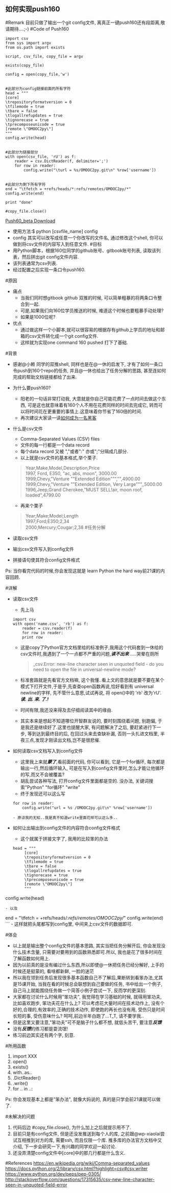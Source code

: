 如何实现push160
--
#Remark
目前只做了输出一个git config文件, 离真正一键push160还有段距离,敬请期待....;-)
#Code of  Push160
```
import csv                            
from sys import argv
from os.path import exists             

script, csv_file, copy_file = argv

exists(copy_file)

config = open(copy_file,'w')


#此部分为config链接前面的所有字符
head = """                           
[core]
\trepositoryformatversion = 0
\tfilemode = true
\tbare = false
\tlogallrefupdates = true
\tignorecase = true
\tprecomposeunicode = true
[remote \"OMOOC2py\"]
"""
config.write(head)


#此部分为链接部分
with open(csv_file, 'rU') as f:
    reader = csv.DictReader(f, delimiter=';')
    for row in reader:
        config.write("\turl = %s/OMOOC2py.git\n" %row['username'])


#此部分为剩下所有字符
end = "\tfetch = +refs/heads/*:refs/remotes/OMOOC2py/*"
config.write(end)

print "done"

#copy_file.close()        

```

[Push60_beta Download](https://github.com/xpgeng/Road-to-Py)  

- 使用方法:$ python [csvfile_name] config  
- config 其实可以改写成任意一个你改写的文件名, 通过修改这个shell, 你可以做到将csv文件的内容写入到任意文件. 
#目标
- 用Python脚本，根据160位同学的github账号、gitbook账号列表, 读取该列表，然后拼出git config文件内容.
- 该列表通常为csv列表.
- 经过配置之后实现一条口令push160. 

#原因
- 痛点
   - 当我们同时想gitbook github 双推的时候, 可以简单粗暴的将两条口令整合到一起. 
   - 可是,如果我们向160位学员推送的时候, 难道这个时候也要粗暴手动处理?
   - 如果是1000位呢?
- 优点
   - 通过做这样一个小脚本,就可以很容易的根据存有github上学员的地址和邮箱的csv文件转化成一个git config文件.
   - 这样就为实现one command 160 pushed 打下了基础. 


#背景
- 感谢@小赖 同学的双推shell, 同样也是在@一休的启发下, 才有了如何一条口令push到160个repo的任务, 并且@一休也给出了任务分解的思路, 甚至连如何完成的帮助文档链接都给了出来.
- 为什么要push160?
   - 阳老的一句话非常打动我, 大意就是你自己可能花费了一点时间去做这个东西, 可是这也就意味着有160个人不用在花费同样的时间去完成它, 转而可以将时间花在更重要的事情上.这意味着你节省了160倍的时间.
   - 再次建议大家读一读[如何成为一名黑客](http://translations.readthedocs.org/en/latest/hacker_howto.html)
- 什么是csv文件
   -  Comma-Separated Values (CSV) files
   -  文件的每一行都是一个data record
   -  每个data record 又被 ","或者":" 亦或";"分隔成几部分.
   -  以上就是csv文件的基本格式,举个栗子.
   
   > Year,Make,Model,Description,Price   
1997, Ford, E350, "ac, abs, moon", 3000.00    
1999,Chevy,"Venture ""Extended Edition""","",4900.00   
1999,Chevy,"Venture ""Extended Edition, Very Large""",,5000.00     
1996,Jeep,Grand Cherokee,"MUST SELL!air, moon roof, loaded",4799.00

   - 再来个栗子  
   
   > Year;Make;Model;Length   
     1997;Ford;E350;2,34    
     2000;Mercury;Cougar;2,38
#任务分解

- 读取csv文件
- 输出csv文件写入到config文件
- 拼接语句使其符合config文件格式


Ps: 当你看完代码的时候,你会发现这就是 learn Python the hard way前21课的内容回顾.


#详解



- 读取csv文件
   - 先上马
     
    ```  
    import csv
    with open('name.csv', 'rb') as f:
        reader = csv.reader(f)
        for row in reader:
        print row
    ```
  - 这是copy了Python官方文档里给的标准例子,我用这个代码套到一休给的csv文件时,我遇到了一个一点都不严重的问题,***读不出来*** .....哭晕在厕所 
  
    >_csv.Error: new-line character seen in unquoted field - do you need to open the file in universal-newline mode?   

  - 标准套路就是先看官方文档嘛, 这个我懂..看上文的意思就是要不要在某个模式下打开文件,于是乎,先查查open函数再说,恰好看到有 universal newline的字样, 先不管什么意思,试试再说, 将 open()中的 'rb' 改为'rU'.   ***读. 出. 来. 了.!***
  - 时间有限,我还没来得及去仔细阅读其中的缘由.
  - 其实本来是想起不知道哪位开智群友说的, 要时刻围绕着问题, 别跑偏, 于是我还是继续好了.这里也提醒大家, 有问题解决了之后, 要赶紧进行下一步, 等到达到最终目的后, 在回过头来去查缺补漏, 否则一头扎进文档里, 半夜三点,发现才刚读出文档,岂不是很悲催. 


- 如何读取csv文档写入到config文件

   - 这里我上来就***蒙了***,看前面的代码, 你可以看到, 它是一个for循环, 每次都是输出一行,然后循环输入, 可是在写入到config文件里时,怎么才能让他循环的写,而又不会被覆盖?
   - 胡乱尝试各种写法, 打开config文件里面都是空的. 没办法, 关键词搜索"Python" "for循环" "write"
   - 终于发现还可以这么写

    ```
    for row in reader:
        config.write("url = %s /OMOOC2py.git\n" %row['username'])
        
   - 原谅我的无知..我是真不知道write里面花样可以这么多..

- 如何让出输出到config文件的内容符合config文件格式
   - 这个就属于拼接文字了, 我用的比较笨的办法
   
   ```
   head = """
		[core]
		\trepositoryformatversion = 0
		\tfilemode = true
		\tbare = false
		\tlogallrefupdates = true
		\tignorecase = true
		\tprecomposeunicode = true
		[remote \"OMOOC2py\"]
		"""
config.write(head)
   ```
   - 以及
   
   ```
   end = "\tfetch = +refs/heads/*:refs/remotes/OMOOC2py/*"
	config.write(end)
	```
	- 这样就把头尾都写到config里, 中间夹上csv文件的数据即可.

#体会	
- 以上就是输出整个config文件的基本思路, 其实当把任务分解开后, 你会发现没什么技术含量, 只需要对要用到的函数熟悉即可.所以, 我也是花了很多时间在了解函数如何用上.
- 因为以前真的是没有编过什么东西,所以即使@一休把任务已经分解好, 上手的时候还是挺蒙的, 看啥都新鲜, 一脸的迷茫
- 所以我在领到任务后发现很多基本函数自己不了解后,果断转到看笨办法,尤其是15课开始, 当我在看的时候总会联想到自己要做的任务, 书中给出一个例子, 自己马上就能围绕任务做一个简答小例子尝试一下, 反而学的更深刻.
- 大家都在讨论什么时候用"笨功夫", 我觉得在学习基础的时候, 就得用笨功夫, 比如喜欢跑步, 笨功夫花在什么上? 可以考虑花大量时间在技术动作上, 没有个好的,合理的,有效率的,正确的技术动作, 即使跑的再长也没有用, 受伤只是时间长短的事, 受伤意味什么? 呵呵,前边半年白跑了...T_T, 请不要学我..
- 但是这里又要注意,"笨功夫"可不是脑子什么都不想, 就低头苦干, 要注意***反馈***
- 没有***反馈***的练习都是耍流氓!
- 练习前边其实还有两个字, 刻意. 


#所用函数
1. import  XXX
2. open()
3. exists()
4. with..as..
5. .DictReader()
6. .write()
7. for .. in ..:


Ps: 你会发现基本上都是"笨办法", 就像大妈说的, 真的是只学会前21课就可以做了.


#未解决的问题
1. 代码后边 #copy_file.close(), 为什么加上之后就提示用不了. 
2. 目前只是有config文件, 但是还没发推送到每个人的库, 之前跟@wp-xiaolai尝试互相推到对方的库, 需要ssh, 而且仅限一个库. 推多库的办法官方文档中又介绍, 下一步会研究一下,有兴趣的同学欢迎一起讨论.
3. 还没弄清楚config文件中[core]中的那几行都是什么含义.


#References
<https://en.wikipedia.org/wiki/Comma-separated_values>
<https://docs.python.org/2/library/csv.html?highlight=csv#csv.writer>
<https://www.python.org/dev/peps/pep-0305/>
<http://stackoverflow.com/questions/17315635/csv-new-line-character-seen-in-unquoted-field-error>












